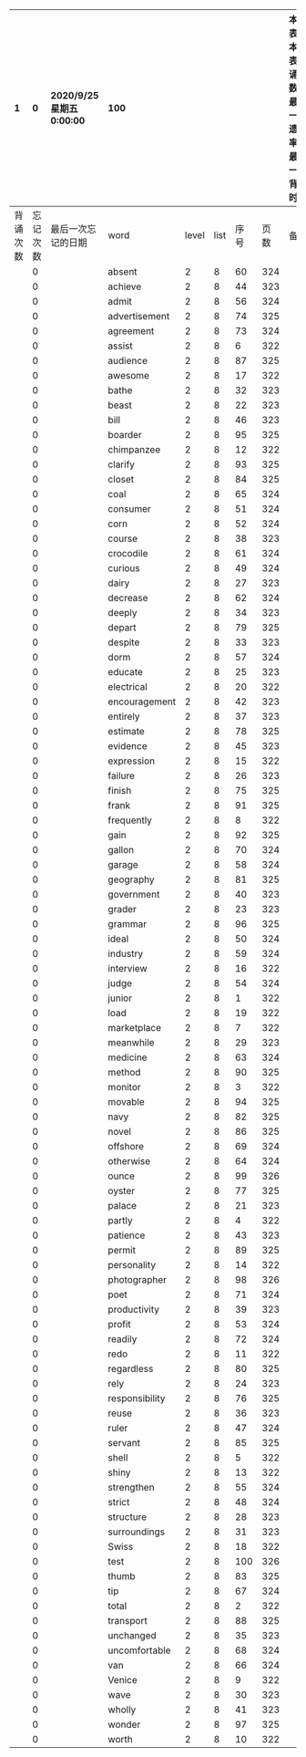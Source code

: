 |1|0|2020/9/25 星期五 0:00:00|100|||||本行表示本列表背诵次数，最后一次遗忘率和最后一次背诵时间||
|:--|:--|:--|:--|:--|:--|:--|:--|:--|:--|
|背诵次数|忘记次数|最后一次忘记的日期|word|level|list|序号|页数|备注|助记备注|
||0||absent|2|8|60|324|||
||0||achieve|2|8|44|323|||
||0||admit|2|8|56|324|||
||0||advertisement|2|8|74|325|||
||0||agreement|2|8|73|324|||
||0||assist|2|8|6|322|||
||0||audience|2|8|87|325|||
||0||awesome|2|8|17|322|||
||0||bathe|2|8|32|323|||
||0||beast|2|8|22|323|||
||0||bill|2|8|46|323|||
||0||boarder|2|8|95|325|||
||0||chimpanzee|2|8|12|322|||
||0||clarify|2|8|93|325|||
||0||closet|2|8|84|325|||
||0||coal|2|8|65|324|||
||0||consumer|2|8|51|324|||
||0||corn|2|8|52|324|||
||0||course|2|8|38|323|||
||0||crocodile|2|8|61|324|||
||0||curious|2|8|49|324|||
||0||dairy|2|8|27|323|||
||0||decrease|2|8|62|324|||
||0||deeply|2|8|34|323|||
||0||depart|2|8|79|325|||
||0||despite|2|8|33|323|||
||0||dorm|2|8|57|324|||
||0||educate|2|8|25|323|||
||0||electrical|2|8|20|322|||
||0||encouragement|2|8|42|323|||
||0||entirely|2|8|37|323|||
||0||estimate|2|8|78|325|||
||0||evidence|2|8|45|323|||
||0||expression|2|8|15|322|||
||0||failure|2|8|26|323|||
||0||finish|2|8|75|325|||
||0||frank|2|8|91|325|||
||0||frequently|2|8|8|322|||
||0||gain|2|8|92|325|||
||0||gallon|2|8|70|324|||
||0||garage|2|8|58|324|||
||0||geography|2|8|81|325|||
||0||government|2|8|40|323|||
||0||grader|2|8|23|323|||
||0||grammar|2|8|96|325|||
||0||ideal|2|8|50|324|||
||0||industry|2|8|59|324|||
||0||interview|2|8|16|322|||
||0||judge|2|8|54|324|||
||0||junior|2|8|1|322|||
||0||load|2|8|19|322|||
||0||marketplace|2|8|7|322|||
||0||meanwhile|2|8|29|323|||
||0||medicine|2|8|63|324|||
||0||method|2|8|90|325|||
||0||monitor|2|8|3|322|||
||0||movable|2|8|94|325|||
||0||navy|2|8|82|325|||
||0||novel|2|8|86|325|||
||0||offshore|2|8|69|324|||
||0||otherwise|2|8|64|324|||
||0||ounce|2|8|99|326|||
||0||oyster|2|8|77|325|||
||0||palace|2|8|21|323|||
||0||partly|2|8|4|322|||
||0||patience|2|8|43|323|||
||0||permit|2|8|89|325|||
||0||personality|2|8|14|322|||
||0||photographer|2|8|98|326|||
||0||poet|2|8|71|324|||
||0||productivity|2|8|39|323|||
||0||profit|2|8|53|324|||
||0||readily|2|8|72|324|||
||0||redo|2|8|11|322|||
||0||regardless|2|8|80|325|||
||0||rely|2|8|24|323|||
||0||responsibility|2|8|76|325|||
||0||reuse|2|8|36|323|||
||0||ruler|2|8|47|324|||
||0||servant|2|8|85|325|||
||0||shell|2|8|5|322|||
||0||shiny|2|8|13|322|||
||0||strengthen|2|8|55|324|||
||0||strict|2|8|48|324|||
||0||structure|2|8|28|323|||
||0||surroundings|2|8|31|323|||
||0||Swiss|2|8|18|322|||
||0||test|2|8|100|326|||
||0||thumb|2|8|83|325|||
||0||tip|2|8|67|324|||
||0||total|2|8|2|322|||
||0||transport|2|8|88|325|||
||0||unchanged|2|8|35|323|||
||0||uncomfortable|2|8|68|324|||
||0||van|2|8|66|324|||
||0||Venice|2|8|9|322|||
||0||wave|2|8|30|323|||
||0||wholly|2|8|41|323|||
||0||wonder|2|8|97|325|||
||0||worth|2|8|10|322|||
